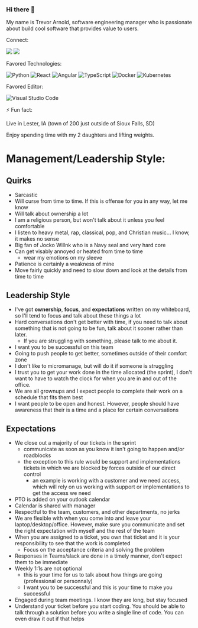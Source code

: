 ### Hi there 👋

My name is Trevor Arnold, software engineering manager who is passionate about build cool software that provides value to users.


Connect:

<a href="https://www.linkedin.com/in/trevorarnold/" target="_blank"><img src="https://img.shields.io/badge/linkedin-%230077B5.svg?style=for-the-badge&logo=linkedin&logoColor=white" /></a>
<a href="https://twitter.com/TrevorArnold9" target="_blank"><img src="https://img.shields.io/badge/Twitter-1DA1F2?style=for-the-badge&logo=twitter&logoColor=white" /></a>



Favored Technologies:

![Python](https://img.shields.io/badge/python-3670A0?style=for-the-badge&logo=python&logoColor=ffdd54)
![React](https://img.shields.io/badge/react-%2320232a.svg?style=for-the-badge&logo=react&logoColor=%2361DAFB)
![Angular](https://img.shields.io/badge/Angular-DD0031?style=for-the-badge&logo=angular&logoColor=white)
![TypeScript](https://img.shields.io/badge/typescript-%23007ACC.svg?style=for-the-badge&logo=typescript&logoColor=white)
![Docker](https://img.shields.io/badge/docker-%230db7ed.svg?style=for-the-badge&logo=docker&logoColor=white)
![Kubernetes](https://img.shields.io/badge/kubernetes-%23326ce5.svg?style=for-the-badge&logo=kubernetes&logoColor=white)


Favored Editor:

![Visual Studio Code](https://img.shields.io/badge/Visual%20Studio%20Code-0078d7.svg?style=for-the-badge&logo=visual-studio-code&logoColor=white)


⚡ Fun fact:

Live in Lester, IA (town of 200 just outside of Sioux Falls, SD)

Enjoy spending time with my 2 daughters and lifting weights. 

# Management/Leadership Style: 

## Quirks
- Sarcastic
- Will curse from time to time. If this is offense for you in any way, let me know
- Will talk about ownership a lot
- I am a religious person, but won't talk about it unless you feel comfortable
- I listen to heavy metal, rap, classical, pop, and Christian music... I know, it makes no sense
- Big fan of Jocko Willnk who is a Navy seal and very hard core
- Can get visably annoyed or heated from time to time
    - wear my emotions on my sleeve
- Patience is certainly a weakness of mine
- Move fairly quickly and need to slow down and look at the details from time to time

## Leadership Style
- I've got __ownership__, __focus__, and __expectations__ written on my whiteboard, so I'll tend to focus and talk about these things a lot
- Hard conversations don't get better with time, if you need to talk about something that is not going to be fun, talk about it sooner rather than later.
    - If you are struggling with something, please talk to me about it.
- I want you to be successful on this team
- Going to push people to get better, sometimes outside of their comfort zone
- I don't like to micromanage, but will do it if someone is struggling
- I trust you to get your work done in the time allocated (the sprint), I don't want to have to watch the clock for when you are in and out of the office. 
- We are all grownups and I expect people to complete their work on a schedule that fits them best
- I want people to be open and honest. However, people should have awareness that their is a time and a place for certain conversations

## Expectations
- We close out a majority of our tickets in the sprint
    - communicate as soon as you know it isn't going to happen and/or roadblocks
    - the exception to this rule would be support and implementations tickets in which we are blocked by forces outside of our direct control
        - an example is working with a customer and we need access, which will rely on us working with support or implementations to get the access we need
- PTO is added on your outlook calendar
- Calendar is shared with manager
- Respectful to the team, customers, and other departments, no jerks
- We are flexible with when you come into and leave your laptop/desktop/office. However, make sure you communicate and set the right expectation with myself and the rest of the team
- When you are assigned to a ticket, you own that ticket and it is your responsibility to see that the work is completed
    - Focus on the acceptance criteria and solving the problem
- Responses in Teams/slack are done in a timely manner, don't expect them to be immediate
- Weekly 1:1s are not optional
    - this is your time for us to talk about how things are going (professional or personnaly)
    - I want you to be successful and this is your time to make you successful
- Engaged during team meetings. I know they are long, but stay focused 
- Understand your ticket before you start coding. You should be able to talk through a solution before you write a single line of code. You can even draw it out if that helps


<!--
**tlarnold10/tlarnold10** is a ✨ _special_ ✨ repository because its `README.md` (this file) appears on your GitHub profile.

Here are some ideas to get you started:

- 🔭 I’m currently working on ...
- 🌱 I’m currently learning ...
- 👯 I’m looking to collaborate on ...
- 🤔 I’m looking for help with ...
- 💬 Ask me about ...
- 📫 How to reach me: ...
- 😄 Pronouns: ...
- ⚡ Fun fact: ...
-->
